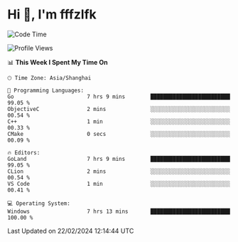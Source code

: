 # Hi 👋, I'm fffzlfk

<!--START_SECTION:waka-->
![Code Time](http://img.shields.io/badge/Code%20Time-660%20hrs%2024%20mins-blue)

![Profile Views](http://img.shields.io/badge/Profile%20Views-0-blue)

📊 **This Week I Spent My Time On** 

```text
🕑︎ Time Zone: Asia/Shanghai

💬 Programming Languages: 
Go                       7 hrs 9 mins        █████████████████████████   99.05 % 
ObjectiveC               2 mins              ░░░░░░░░░░░░░░░░░░░░░░░░░   00.54 % 
C++                      1 min               ░░░░░░░░░░░░░░░░░░░░░░░░░   00.33 % 
CMake                    0 secs              ░░░░░░░░░░░░░░░░░░░░░░░░░   00.09 % 

🔥 Editors: 
GoLand                   7 hrs 9 mins        █████████████████████████   99.05 % 
CLion                    2 mins              ░░░░░░░░░░░░░░░░░░░░░░░░░   00.54 % 
VS Code                  1 min               ░░░░░░░░░░░░░░░░░░░░░░░░░   00.41 % 

💻 Operating System: 
Windows                  7 hrs 13 mins       █████████████████████████   100.00 % 
```


 Last Updated on 22/02/2024 12:14:44 UTC
<!--END_SECTION:waka-->
